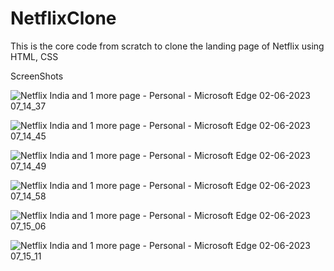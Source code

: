 # NetflixClone
This is the core code from scratch to clone the landing page of Netflix using HTML, CSS

ScreenShots

![Netflix India and 1 more page - Personal - Microsoft​ Edge 02-06-2023 07_14_37](https://github.com/harshgarg99/NetflixClone.github.io/assets/111083578/bbe1fc25-538e-4753-be69-068a768b7a78)

![Netflix India and 1 more page - Personal - Microsoft​ Edge 02-06-2023 07_14_45](https://github.com/harshgarg99/NetflixClone.github.io/assets/111083578/f10fcde1-d593-47d3-b4bc-1d7e14a2791b)


![Netflix India and 1 more page - Personal - Microsoft​ Edge 02-06-2023 07_14_49](https://github.com/harshgarg99/NetflixClone.github.io/assets/111083578/3a673b30-536c-4cea-a010-3f1b2bc191c3)


![Netflix India and 1 more page - Personal - Microsoft​ Edge 02-06-2023 07_14_58](https://github.com/harshgarg99/NetflixClone.github.io/assets/111083578/6a67583a-b660-4b10-8d8e-1ab7ebd3b900)


![Netflix India and 1 more page - Personal - Microsoft​ Edge 02-06-2023 07_15_06](https://github.com/harshgarg99/NetflixClone.github.io/assets/111083578/5d3f3cf9-f02d-49d9-b0fd-9da1f5a95826)


![Netflix India and 1 more page - Personal - Microsoft​ Edge 02-06-2023 07_15_11](https://github.com/harshgarg99/NetflixClone.github.io/assets/111083578/df037489-47f2-4c62-8be2-03be94e996fc)
